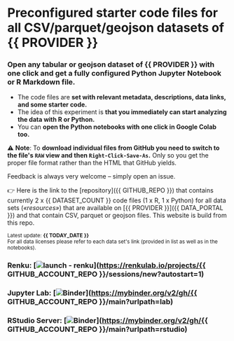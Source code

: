 # Preconfigured starter code files for all CSV/parquet/geojson datasets of {{ PROVIDER }}

### Open any tabular or geojson dataset of **{{ PROVIDER }}** with one click and **get a fully configured Python Jupyter Notebook or R Markdown file**. 

- The code files are **set with relevant metadata, descriptions, data links, and some starter code.** 
- The idea of this experiment is **that you immediately can start analyzing the data with R or Python.** 
- You can **open the Python notebooks with one click in Google Colab too.**

⚠️ **Note**: To **download individual files from GitHub you need to switch to the file's `RAW` view and then `Right-Click-Save-As`.** Only so you get the proper file format rather than the HTML that GitHub yields.

Feedback is always very welcome – simply open an issue.

👉 Here is the link to the [repository]({{ GITHUB_REPO }}) that contains currently 2 x {{ DATASET_COUNT }} code files (1 x R, 1 x Python) for all data sets (*«resources»*) that are available on [{{ PROVIDER }}]({{ DATA_PORTAL }}) and that contain  CSV, parquet or geojson files. This website is build from this repo.

<sub>Latest update: **{{ TODAY_DATE }}**</sub><br>
<sub>For all data licenses please refer to each data set's link (provided in list as well as in the notebooks).</sub>

### Renku: [![launch - renku](https://renkulab.io/renku-badge.svg)](https://renkulab.io/projects/{{ GITHUB_ACCOUNT_REPO }}/sessions/new?autostart=1)
### Jupyter Lab: [![Binder](https://mybinder.org/badge_logo.svg)](https://mybinder.org/v2/gh/{{ GITHUB_ACCOUNT_REPO }}/main?urlpath=lab)
### RStudio Server: [![Binder](https://mybinder.org/badge_logo.svg)](https://mybinder.org/v2/gh/{{ GITHUB_ACCOUNT_REPO }}/main?urlpath=rstudio)


